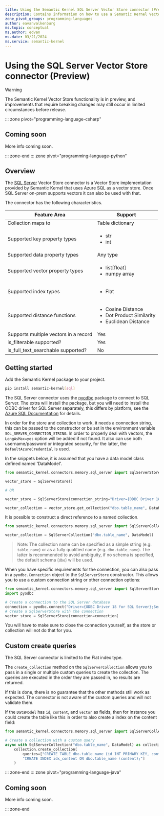 ```yaml
---
title: Using the Semantic Kernel SQL Server Vector Store connector (Preview)
description: Contains information on how to use a Semantic Kernel Vector store connector to access and manipulate data in SQL Server.
zone_pivot_groups: programming-languages
author: eavanvalkenburg
ms.topic: conceptual
ms.author: edvan
ms.date: 03/21/2024
ms.service: semantic-kernel
---
```

# Using the SQL Server Vector Store connector (Preview)

> [!WARNING]
> The Semantic Kernel Vector Store functionality is in preview, and improvements that require breaking changes may still occur in limited circumstances before release.

::: zone pivot="programming-language-csharp"

## Coming soon

More info coming soon.

::: zone-end
::: zone pivot="programming-language-python"

## Overview

The [SQL Server](/sql) Vector Store connector is a Vector Store implementation provided by Semantic Kernel that uses Azure SQL as a vector store. Once SQL Server on-prem supports vectors it can also be used with that.

The connector has the following characteristics.

| Feature Area                          | Support                                                                                     |
| ------------------------------------- | ------------------------------------------------------------------------------------------- |
| Collection maps to                    | Table dictionary                                                                            |
| Supported key property types          | <ul><li>str</li><li>int</li></ul>                                                           |
| Supported data property types         | Any type                                                                                    |
| Supported vector property types       | <ul><li>list[float]</li><li>numpy array</li></ul>                                           |
| Supported index types                 | <ul><li>Flat</li></ul>                                                                      |
| Supported distance functions          | <ul><li>Cosine Distance</li><li>Dot Product Similarity</li><li>Euclidean Distance</li></ul> |
| Supports multiple vectors in a record | Yes                                                                                         |
| is_filterable supported?              | Yes                                                                                         |
| is_full_text_searchable supported?    | No                                                                                          |

## Getting started

Add the Semantic Kernel package to your project.

```bash
pip install semantic-kernel[sql]
```

The SQL Server connector uses the [pyodbc](https://pypi.org/project/pyodbc/) package to connect to SQL Server. The extra will install the package, but you will need to install the ODBC driver for SQL Server separately, this differs by platform, see the [Azure SQL Documentation](/azure/azure-sql/database/azure-sql-python-quickstart) for details.

In order for the store and collection to work, it needs a connection string, this can be passed to the constructor or be set in the environment variable `SQL_SERVER_CONNECTION_STRING`. In order to properly deal with vectors, the `LongAsMax=yes` option will be added if not found. It also can use both username/password or integrated security, for the latter, the `DefaultAzureCredential` is used.

In the snippets below, it is assumed that you have a data model class defined named 'DataModel'.

```python
from semantic_kernel.connectors.memory.sql_server import SqlServerStore

vector_store = SqlServerStore()

# OR

vector_store = SqlServerStore(connection_string="Driver={ODBC Driver 18 for SQL Server};Server=server_name;Database=database_name;UID=user;PWD=password;LongAsMax=yes;")

vector_collection = vector_store.get_collection("dbo.table_name", DataModel)
```

It is possible to construct a direct reference to a named collection.

```python
from semantic_kernel.connectors.memory.sql_server import SqlServerCollection

vector_collection = SqlServerCollection("dbo.table_name", DataModel)
```

> Note: The collection name can be specified as a simple string (e.g. `table_name`) or as a fully qualified name (e.g. `dbo.table_name`). The latter is recommended to avoid ambiguity, if no schema is specified, the default schema (`dbo`) will be used.

When you have specific requirements for the connection, you can also pass in a `pyodbc.Connection` object to the `SqlServerStore` constructor. This allows you to use a custom connection string or other connection options:

```python
from semantic_kernel.connectors.memory.sql_server import SqlServerStore
import pyodbc

# Create a connection to the SQL Server database
connection = pyodbc.connect("Driver={ODBC Driver 18 for SQL Server};Server=server_name;Database=database_name;UID=user;PWD=password;LongAsMax=yes;")
# Create a SqlServerStore with the connection
vector_store = SqlServerStore(connection=connection)
```

You will have to make sure to close the connection yourself, as the store or collection will not do that for you.

## Custom create queries

The SQL Server connector is limited to the Flat index type.

The `create_collection` method on the `SqlServerCollection` allows you to pass in a single or multiple custom queries to create the collection. The queries are executed in the order they are passed in, no results are returned.

If this is done, there is no guarantee that the other methods still work as expected. The connector is not aware of the custom queries and will not validate them.

If the `DataModel` has `id`, `content`, and `vector` as fields, then for instance you could create the table like this in order to also create a index on the content field:

```python
from semantic_kernel.connectors.memory.sql_server import SqlServerCollection

# Create a collection with a custom query
async with SqlServerCollection("dbo.table_name", DataModel) as collection:    
    collection.create_collection(
        queries=["CREATE TABLE dbo.table_name (id INT PRIMARY KEY, content NVARCHAR(3000) NULL, vector VECTOR(1536) NULL ) PRIMARY KEY (id);",
        "CREATE INDEX idx_content ON dbo.table_name (content);"]
    )
```

::: zone-end
::: zone pivot="programming-language-java"

## Coming soon

More info coming soon.

::: zone-end
